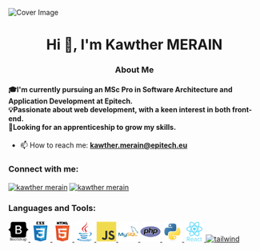 ![Cover Image](https://media.licdn.com/dms/image/D4E16AQG7Fc7id4EREg/profile-displaybackgroundimage-shrink_350_1400/0/1701437302921?e=1706745600&v=beta&t=wAteAC6_GyCrive_cDrjKnsxh5o7VWqZdSKSh5RLlXg)
<h1 align="center">Hi 👋, I'm Kawther MERAIN</h1>
<div><h3 align="center"> About Me</h3>

<h4>🎓I'm currently pursuing an MSc Pro in Software Architecture and Application Development at Epitech.</br>
💡Passionate about web development, with a keen interest in both front-end.</br>
🔎Looking for an apprenticeship to grow my skills.
</h4>
</div>

- 📫 How to reach me: **kawther.merain@epitech.eu**

<h3 align="left">Connect with me:</h3>
<p align="left">
<a href="https://www.linkedin.com/in/kawther-merain" target="blank"><img align="center" src="https://raw.githubusercontent.com/rahuldkjain/github-profile-readme-generator/master/src/images/icons/Social/linked-in-alt.svg" alt="kawther merain" height="30" width="40" /></a>
<a href="https://kaemrn.github.io/" target="blank"><img align="center" src="https://www.svgrepo.com/show/447845/website-click.svg" alt="kawther merain" height="30" width="40" /></a>
</p>

<h3 align="left">Languages and Tools:</h3>
<p align="left"> <a href="https://getbootstrap.com" target="_blank" rel="noreferrer"> <img src="https://raw.githubusercontent.com/devicons/devicon/master/icons/bootstrap/bootstrap-plain-wordmark.svg" alt="bootstrap" width="40" height="40"/> </a> <a href="https://www.w3schools.com/css/" target="_blank" rel="noreferrer"> <img src="https://raw.githubusercontent.com/devicons/devicon/master/icons/css3/css3-original-wordmark.svg" alt="css3" width="40" height="40"/> </a> <a href="https://www.w3.org/html/" target="_blank" rel="noreferrer"> <img src="https://raw.githubusercontent.com/devicons/devicon/master/icons/html5/html5-original-wordmark.svg" alt="html5" width="40" height="40"/> </a> <a href="https://www.java.com" target="_blank" rel="noreferrer"> <img src="https://raw.githubusercontent.com/devicons/devicon/master/icons/java/java-original.svg" alt="java" width="40" height="40"/> </a> <a href="https://developer.mozilla.org/en-US/docs/Web/JavaScript" target="_blank" rel="noreferrer"> <img src="https://raw.githubusercontent.com/devicons/devicon/master/icons/javascript/javascript-original.svg" alt="javascript" width="40" height="40"/> </a> <a href="https://www.mysql.com/" target="_blank" rel="noreferrer"> <img src="https://raw.githubusercontent.com/devicons/devicon/master/icons/mysql/mysql-original-wordmark.svg" alt="mysql" width="40" height="40"/> </a> <a href="https://www.php.net" target="_blank" rel="noreferrer"> <img src="https://raw.githubusercontent.com/devicons/devicon/master/icons/php/php-original.svg" alt="php" width="40" height="40"/> </a> <a href="https://www.python.org" target="_blank" rel="noreferrer"> <img src="https://raw.githubusercontent.com/devicons/devicon/master/icons/python/python-original.svg" alt="python" width="40" height="40"/> </a> <a href="https://reactjs.org/" target="_blank" rel="noreferrer"> <img src="https://raw.githubusercontent.com/devicons/devicon/master/icons/react/react-original-wordmark.svg" alt="react" width="40" height="40"/> </a> <a href="https://tailwindcss.com/" target="_blank" rel="noreferrer"> <img src="https://www.vectorlogo.zone/logos/tailwindcss/tailwindcss-icon.svg" alt="tailwind" width="40" height="40"/> </a> </p>
